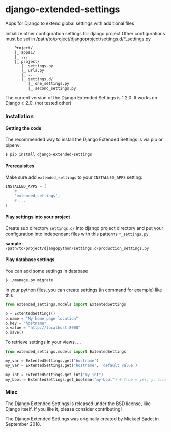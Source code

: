 # django-extended-settings
Apps for Django to extend global settings with additional files

Initialize other configuration settings for django project
Other configurations must be set in /path/to/project/djangoproject/settings.d/*_settings.py

        Project/
        |_ apps1/
        |_ ...
        |_ project/
           |_ settings.py
           |_ urls.py
           |_ ...
           |_ settings.d/
              |_ one_settings.py
              |_ second_settings.py

The current version of the Django Extended Settings is 1.2.0. It works on Django ≥ 2.0. (not tested other)

### Installation

#### Getting the code

The recommended way to install the Django Extended Settings is via pip or pipenv:

```bash
$ pip install django-extended-settings
```

#### Prerequisites

Make sure add ```extended_settings``` to your ```INSTALLED_APPS``` setting:

```python
INSTALLED_APPS = [
    # ...
    'extended_settings',
    # ...
]
```

#### Play settings into your project

Create sub directory ```settings.d/``` into django project directory and put your configuration into independant files with this patterns ```*_settings.py```

__sample__  : ```/path/to/project/djangopython/settings.d/production_settings.py```


#### Play database settings

You can add some settings in database

```$ ./manage.py migrate ```

In your python files, you can create settings (in command for example) like this

```python
from extended_settings.models import ExtentedSettings

o = ExtentedSettings()
o.name = "My home page location"
o.key = "hostname"
o.value = "http://localhost:8000"
o.save()
```

To retrieve settings in your views, ...

```python
from extended_settings.models import ExtentedSettings

my_var = ExtentedSettings.get("hostname")
my_var = ExtentedSettings.get("hostname", 'default value')

my_int = ExtentedSettings.get_int("my-int")
my_bool = ExtentedSettings.get_boolean("my-bool") # True = yes, y, true, 1, ...
```


### Misc

The Django Extended Settings is released under the BSD license, like Django itself. If you like it, please consider contributing!

The Django Extended Settings was originally created by Mickael Badet in September 2018.



